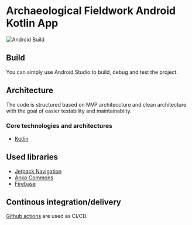 # Archaeological Fieldwork Android Kotlin App
![Android Build](https://github.com/Basler182/arch-fw-android/workflows/Android%20OPS/badge.svg)


## Build

You can simply use Android Studio to build, debug and test the project.


## Architecture

The code is structured based on MVP architeccture and clean architecture with the goal of easier testability and maintainablity. 

### Core technologies and architectures
- [Kotlin](https://github.com/JetBrains/kotlin)

## Used libraries
- [Jetpack Navigation](https://developer.android.com/jetpack/)
- [Anko Commons](https://github.com/Kotlin/anko)
- [Firebase](https://github.com/firebase/)

## Continous integration/delivery

[Github actions](https://github.com/features/actions) are used as CI/CD. 
